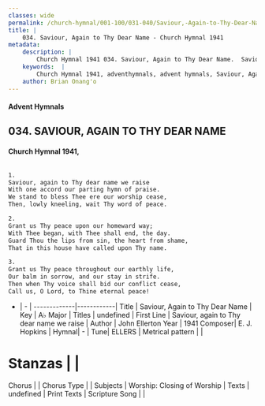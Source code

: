 ```yaml
---
classes: wide
permalink: /church-hymnal/001-100/031-040/Saviour,-Again-to-Thy-Dear-Name/
title: |
    034. Saviour, Again to Thy Dear Name - Church Hymnal 1941
metadata:
    description: |
        Church Hymnal 1941 034. Saviour, Again to Thy Dear Name.  Saviour, again to Thy dear name we raise  With one accord our parting hymn of praise.  We stand to bless Thee ere our worship cease,  Then, lowly kneeling, wait Thy word of peace.  
    keywords:  |
        Church Hymnal 1941, adventhymnals, advent hymnals, Saviour, Again to Thy Dear Name, Saviour, again to Thy dear name we raise. 
    author: Brian Onang'o
---
```


#### Advent Hymnals
## 034. SAVIOUR, AGAIN TO THY DEAR NAME
####  Church Hymnal 1941,

```txt

1.
Saviour, again to Thy dear name we raise 
With one accord our parting hymn of praise. 
We stand to bless Thee ere our worship cease, 
Then, lowly kneeling, wait Thy word of peace. 

2.
Grant us Thy peace upon our homeward way; 
With Thee began, with Thee shall end, the day. 
Guard Thou the lips from sin, the heart from shame, 
That in this house have called upon Thy name. 

3.
Grant us Thy peace throughout our earthly life, 
Our balm in sorrow, and our stay in strife. 
Then when Thy voice shall bid our conflict cease, 
Call us, O Lord, to Thine eternal peace!


```

- |   -  |
-------------|------------|
Title | Saviour, Again to Thy Dear Name |
Key | A♭ Major |
Titles | undefined |
First Line | Saviour, again to Thy dear name we raise |
Author | John Ellerton
Year | 1941
Composer| E. J. Hopkins |
Hymnal|  - |
Tune| ELLERS |
Metrical pattern | |
# Stanzas |  |
Chorus |  |
Chorus Type |  |
Subjects | Worship: Closing of Worship |
Texts | undefined |
Print Texts | 
Scripture Song |  |
    
